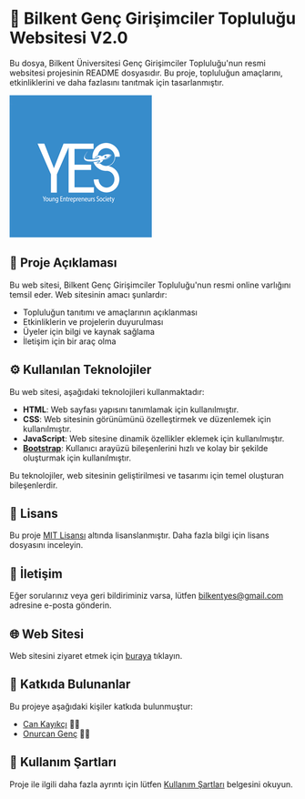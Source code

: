# 🚀 Bilkent Genç Girişimciler Topluluğu Websitesi V2.0 

Bu dosya, Bilkent Üniversitesi Genç Girişimciler Topluluğu'nun resmi websitesi projesinin README dosyasıdır. Bu proje, topluluğun amaçlarını, etkinliklerini ve daha fazlasını tanıtmak için tasarlanmıştır.


![Proje Logo](yesGitHub.png)

## 🌟 Proje Açıklaması

Bu web sitesi, Bilkent Genç Girişimciler Topluluğu'nun resmi online varlığını temsil eder. Web sitesinin amacı şunlardır:
- Topluluğun tanıtımı ve amaçlarının açıklanması
- Etkinliklerin ve projelerin duyurulması
- Üyeler için bilgi ve kaynak sağlama
- İletişim için bir araç olma

## ⚙️ Kullanılan Teknolojiler

Bu web sitesi, aşağıdaki teknolojileri kullanmaktadır:

- **HTML**: Web sayfası yapısını tanımlamak için kullanılmıştır.
- **CSS**: Web sitesinin görünümünü özelleştirmek ve düzenlemek için kullanılmıştır.
- **JavaScript**: Web sitesine dinamik özellikler eklemek için kullanılmıştır.
- **[Bootstrap](https://getbootstrap.com/)**: Kullanıcı arayüzü bileşenlerini hızlı ve kolay bir şekilde oluşturmak için kullanılmıştır.

Bu teknolojiler, web sitesinin geliştirilmesi ve tasarımı için temel oluşturan bileşenlerdir.

## 📜 Lisans

Bu proje [MIT Lisansı](LICENSE) altında lisanslanmıştır. Daha fazla bilgi için lisans dosyasını inceleyin.

## 📧 İletişim

Eğer sorularınız veya geri bildiriminiz varsa, lütfen [bilkentyes@gmail.com](mailto:bilkentyes@gmail.com) adresine e-posta gönderin.

## 🌐 Web Sitesi

Web sitesini ziyaret etmek için [buraya](https://www.bilkentyes.com) tıklayın.

## 👥 Katkıda Bulunanlar

Bu projeye aşağıdaki kişiler katkıda bulunmuştur:

- [Can Kayıkçı](https://github.com/cankayikci0) 👨‍💻
- [Onurcan Genç](https://github.com/onurcangnc) 👨‍💻

## 📜 Kullanım Şartları
Proje ile ilgili daha fazla ayrıntı için lütfen [Kullanım Şartları](kullanimsartlari.md) belgesini okuyun.
